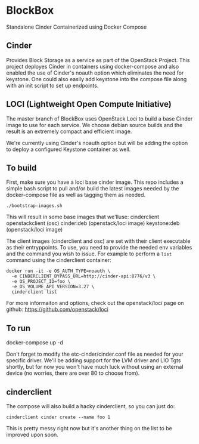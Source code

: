 # BlockBox
Standalone Cinder Containerized using Docker Compose

## Cinder
Provides Block Storage as a service as part of the OpenStack Project.
This project deployes Cinder in containers using docker-compose and
also enabled the use of Cinder's noauth option which eliminates the
need for keystone.  One could also easily add keystone into the
compose file along with an init script to set up endpoints.

## LOCI (Lightweight Open Compute Initiative)
The master branch of BlockBox uses OpenStack Loci to build a base
Cinder image to use for each service.  We choose debian source builds
and the result is an extremely compact and efficient image.

We're currently using Cinder's noauth option but will be adding the
option to deploy a configured Keystone container as well.

## To build
First, make sure you have a loci base cinder image.  This repo includes
a simple bash script to pull and/or build the latest images needed
by the docker-compose file as well as tagging them as needed.
```shell
./bootstrap-images.sh
```
This will result in some base images that we'lluse:
  cinderclient
  openstackclient (osc)
  cinder:deb (openstack/loci image)
  keystone:deb (openstack/loci image)

The client images (cinderclient and osc) are set with their client executable
as their entryppoints.  To use, you need to provide the needed env variables
and the command you wish to issue.  For example to perform a `list` command
using the cinderclient container:

```shell
docker run -it -e OS_AUTH_TYPE=noauth \
  -e CINDERCLIENT_BYPASS_URL=http://cinder-api:8776/v3 \
  -e OS_PROJECT_ID=foo \
  -e OS_VOLUME_API_VERSION=3.27 \
  cinderclient list
```
For more informaiton and options, check out the openstack/loci page on github:
https://github.com/openstack/loci


## To run
docker-compose up -d

Don't forget to modify the etc-cinder/cinder.conf file as needed for your
specific driver.  We'll be adding support for the LVM driver and LIO Tgts
shortly, but for now you won't have much luck without using an external
device (no worries, there are over 80 to choose from).

## cinderclient
The compose will also build a hacky cinderclient, so you can just do:

```shell
cinderclient cinder create --name foo 1
```

This is pretty messy right now but it's another thing on the list to be
improved upon soon.
